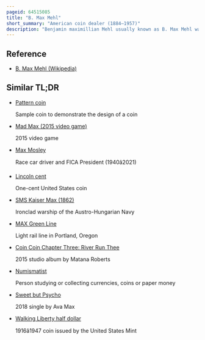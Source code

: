 ```yaml
---
pageid: 64515085
title: "B. Max Mehl"
short_summary: "American coin dealer (1884–1957)"
description: "Benjamin maximillian Mehl usually known as B. Max Mehl was an american Dealer in Coins who sold them for more than 50 Years. He is credited with helping to transform the Appeal of Coin collecting from a Hobby for the Wealthy to one enjoyed by many over much of the first Half of the 20th Century."
---
```


## Reference

- [B. Max Mehl (Wikipedia)](https://en.wikipedia.org/?curid=64515085)

## Similar TL;DR

- [Pattern coin](/tldr/en/pattern-coin)

  Sample coin to demonstrate the design of a coin

- [Mad Max (2015 video game)](/tldr/en/mad-max-2015-video-game)

  2015 video game

- [Max Mosley](/tldr/en/max-mosley)

  Race car driver and FICA President (1940â2021)

- [Lincoln cent](/tldr/en/lincoln-cent)

  One-cent United States coin

- [SMS Kaiser Max (1862)](/tldr/en/sms-kaiser-max-1862)

  Ironclad warship of the Austro-Hungarian Navy

- [MAX Green Line](/tldr/en/max-green-line)

  Light rail line in Portland, Oregon

- [Coin Coin Chapter Three: River Run Thee](/tldr/en/coin-coin-chapter-three-river-run-thee)

  2015 studio album by Matana Roberts

- [Numismatist](/tldr/en/numismatist)

  Person studying or collecting currencies, coins or paper money

- [Sweet but Psycho](/tldr/en/sweet-but-psycho)

  2018 single by Ava Max

- [Walking Liberty half dollar](/tldr/en/walking-liberty-half-dollar)

  1916â1947 coin issued by the United States Mint
